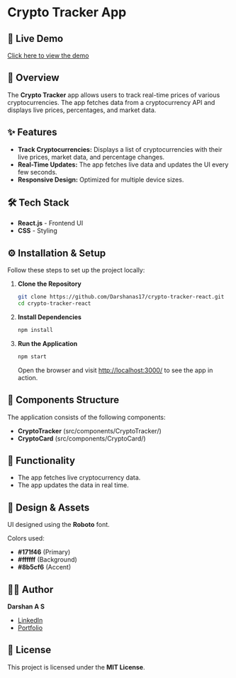 # Crypto Tracker App

## 🚀 Live Demo
[Click here to view the demo](https://Darshanas17.github.io/crypto-tracker-react/)

## 📌 Overview
The **Crypto Tracker** app allows users to track real-time prices of various cryptocurrencies. The app fetches data from a cryptocurrency API and displays live prices, percentages, and market data.

## ✨ Features
- **Track Cryptocurrencies:** Displays a list of cryptocurrencies with their live prices, market data, and percentage changes.
- **Real-Time Updates:** The app fetches live data and updates the UI every few seconds.
- **Responsive Design:** Optimized for multiple device sizes.

## 🛠️ Tech Stack
- **React.js** - Frontend UI
- **CSS** - Styling

## ⚙️ Installation & Setup
Follow these steps to set up the project locally:

1. **Clone the Repository**
   ```bash
   git clone https://github.com/Darshanas17/crypto-tracker-react.git
   cd crypto-tracker-react
   ```
2. **Install Dependencies**
   ```bash
   npm install
   ```
3. **Run the Application**
   ```bash
   npm start
   ```
   Open the browser and visit [http://localhost:3000/](http://localhost:3000/) to see the app in action.

## 📁 Components Structure
The application consists of the following components:
- **CryptoTracker** (src/components/CryptoTracker/)
- **CryptoCard** (src/components/CryptoCard/)

## 🎯 Functionality
- The app fetches live cryptocurrency data.
- The app updates the data in real time.

## 🎨 Design & Assets
UI designed using the **Roboto** font.

Colors used:
- **#171f46** (Primary)
- **#ffffff** (Background)
- **#8b5cf6** (Accent)


## 👨‍💻 Author
**Darshan A S**

- [LinkedIn](https://www.linkedin.com/in/darshan-a-s/)
- [Portfolio](https://darshanas17.github.io/darshan-as-17-portfolio/)

## 📜 License
This project is licensed under the **MIT License**.
